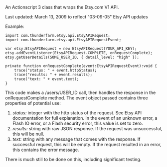 An Actionscript 3 class that wraps the Etsy.com V1 API.

Last updated: March 13, 2009 to reflect "03-09-05" Etsy API updates

Example:

    import com.thunderfarm.etsy.api.EtsyAPIRequest;
    import com.thunderfarm.etsy.api.EtsyAPIRequestEvent;	

    var etsy:EtsyAPIRequest = new EtsyAPIRequest(YOUR_API_KEY);
    etsy.addEventListener(EtsyAPIRequest.COMPLETE, onRequestComplete);
    etsy.getUserDetails(SOME_USER_ID, { detail_level: "high" });	

    private function onRequestComplete(event:EtsyAPIRequestEvent):void {
        trace("status: " + event.httpStatus);
        trace("results: " + event.results);
        trace("text: " + event.text);
    }
	
This code makes a /users/USER_ID call, then handles the response in the onRequestComplete method. The event object passed contains three properties of potential use:

1. _status:_ integer with the http status of the request. See Etsy API documentation for full explanation. In the event of an unknown error, a Flash IO error, or a Flash security error, this value is set to zero.
2. _results:_ string with raw JSON response. If the request was unsuccessful, this will be null.
3. _text:_ string with any message that comes with the response. If successful request, this will be empty. If the request resulted in an error, this contains the error message.

There is much still to be done on this, including significant testing. 